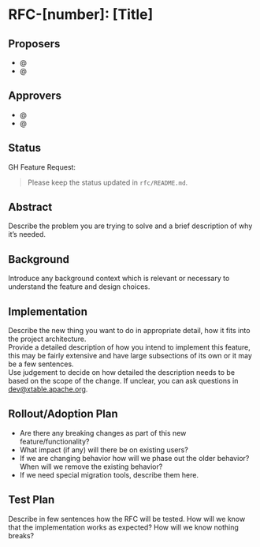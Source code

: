 <!--
  Licensed to the Apache Software Foundation (ASF) under one or more
  contributor license agreements.  See the NOTICE file distributed with
  this work for additional information regarding copyright ownership.
  The ASF licenses this file to You under the Apache License, Version 2.0
  (the "License"); you may not use this file except in compliance with
  the License.  You may obtain a copy of the License at

       http://www.apache.org/licenses/LICENSE-2.0

  Unless required by applicable law or agreed to in writing, software
  distributed under the License is distributed on an "AS IS" BASIS,
  WITHOUT WARRANTIES OR CONDITIONS OF ANY KIND, either express or implied.
  See the License for the specific language governing permissions and
  limitations under the License.
-->
# RFC-[number]: [Title]

## Proposers

- @<proposer1 github username>
- @<proposer2 github username>

## Approvers
- @<approver1 github username>
- @<approver2 github username>

## Status

GH Feature Request: <link to umbrella JIRA>

> Please keep the status updated in `rfc/README.md`.

## Abstract

Describe the problem you are trying to solve and a brief description of why it’s needed.

## Background
Introduce any background context which is relevant or necessary to understand the feature and design choices.

## Implementation
Describe the new thing you want to do in appropriate detail, how it fits into the project architecture.<br>
Provide a detailed description of how you intend to implement this feature, this may be fairly extensive and have large subsections of its own or it may be a few sentences.<br>
Use judgement to decide on how detailed the description needs to be based on the scope of the change. If unclear, you can ask questions in dev@xtable.apache.org.

## Rollout/Adoption Plan

- Are there any breaking changes as part of this new feature/functionality?
- What impact (if any) will there be on existing users?
- If we are changing behavior how will we phase out the older behavior? When will we remove the existing behavior? 
- If we need special migration tools, describe them here.

## Test Plan

Describe in few sentences how the RFC will be tested. How will we know that the implementation works as expected? How will we know nothing breaks?